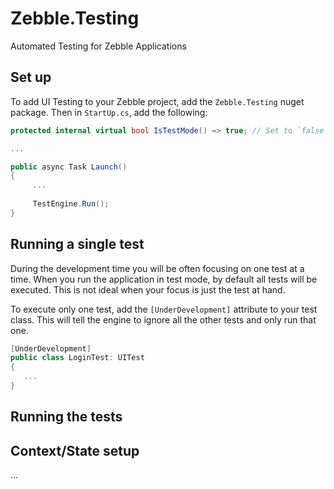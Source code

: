 # Zebble.Testing
Automated Testing for Zebble Applications


## Set up
To add UI Testing to your Zebble project, add the `Zebble.Testing` nuget package. Then in `StartUp.cs`, add the following:

```csharp
protected internal virtual bool IsTestMode() => true; // Set to `false` to run the app in normal mode

...

public async Task Launch()
{
     ...
     
     TestEngine.Run();
}

```


## Running a single test
During the development time you will be often focusing on one test at a time.
When you run the application in test mode, by default all tests will be executed. This is not ideal when your focus is just the test at hand.

To execute only one test, add the `[UnderDevelopment]` attribute to your test class. This will tell the engine to ignore all the other tests and only run that one.

```csharp
[UnderDevelopment]
public class LoginTest: UITest
{
   ...
}
```



## Running the tests



## Context/State setup
...
